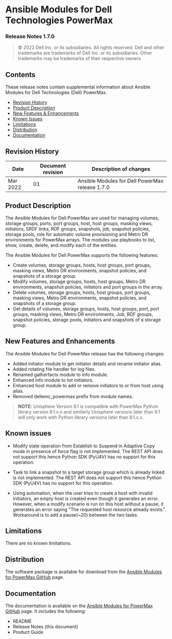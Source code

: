 
**Ansible Modules for Dell Technologies PowerMax** 
=========================================
### Release Notes 1.7.0

>   © 2022 Dell Inc. or its subsidiaries. All rights reserved. Dell
>   and other trademarks are trademarks of Dell Inc. or its
>   subsidiaries. Other trademarks may be trademarks of their respective
>   owners.

Contents
--------
These release notes contain supplemental information about Ansible
Modules for Dell Technologies (Dell) PowerMax.

-   [Revision History](#revision-history)
-   [Product Description](#product-description)
-   [New Features & Enhancements](#new-features--enhancements)
-   [Known Issues](#known-issues)
-   [Limitations](#limitations)
-   [Distribution](#distribution)
-   [Documentation](#documentation)

Revision History
----------------

| **Date** | **Document revision** | **Description of changes** |
|----------|-----------------------|----------------------------|
| Mar 2022 | 01 | Ansible Modules for Dell PowerMax release 1.7.0 |

Product Description
-------------------

The Ansible Modules for Dell PowerMax are used for managing volumes,
storage groups, ports, port groups, host, host groups, masking views, initiators,
SRDF links, RDF groups, snapshots, job, snapshot policies, storage pools, role for automatic volume provisioning and Metro DR environments for PowerMax
arrays. The modules use playbooks to list, show, create, delete, and modify
each of the entities.

The Ansible Modules for Dell PowerMax supports the following
features:

-   Create volumes, storage groups, hosts, host groups, port groups,
    masking views, Metro DR environments, snapshot policies,
    and snapshots of a storage group.
-   Modify volumes, storage groups, hosts, host groups, Metro DR environments,
    snapshot policies, initiators and port groups in the array.
-   Delete volumes, storage groups, hosts, host groups, port groups,
    masking views, Metro DR environments, snapshot policies, and snapshots of a storage group.
-   Get details of volumes, storage groups, hosts, host groups, port,
    port groups, masking views, Metro DR environments, Job, RDF groups, 
    snapshot policies, storage pools, initiators and snapshots of a storage group.

New Features and Enhancements
---------------------------

The Ansible Modules for Dell PowerMax release has the following
changes:
- Added initiator module to get initiator details and rename initiator
  alias.
- Added rotating file handler for log files.
- Renamed gatherfacts module to info module.
- Enhanced info module to list initiators.
- Enhanced host module to add or remove initiators to or from host using alias.
- Removed dellemc_powermax prefix from module names.

> **NOTE:** Unisphere Version 9.1 is compatible with PowerMax Python
> library version 9.1.x.x and similarly Unisphere versions later than 9.1 will
> only work with Python library versions later than 9.1.x.x.

Known issues
------------
- Modify state operation from Establish to Suspend in Adaptive Copy mode in presence of force flag is not implemented. 
  The REST API does not support this hence Python SDK (PyU4V) has no support for this operation.
  
- Task to link a snapshot to a target storage group which is already linked is not implemented.
  The REST API does not support this hence Python SDK (PyU4V) has no support for this operation.

- Using automation, when the user tries to create a host with invalid initiators, an empty host is created even though it generates an error. However, when a modify scenario is run on this host without a pause, it generates an error saying "The requested host resource already exists.". Workaround is to add a pause(~20) between the two tasks.

Limitations
-----------
There are no known limitations.

Distribution
------------
The software package is available for download from the [Ansible Modules
for PowerMax GitHub](https://github.com/dell/ansible-powermax/tree/1.7.0) page.

Documentation
-------------
The documentation is available on the [Ansible Modules for PowerMax GitHub](../docs)
page. It includes the following:

   - README
   - Release Notes (this document)
   - Product Guide
